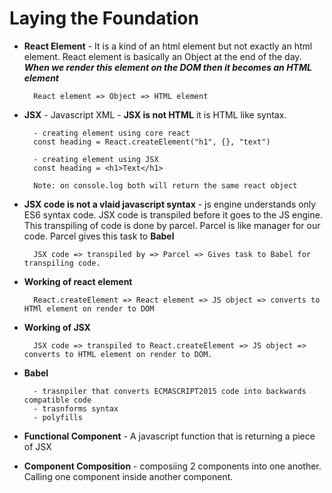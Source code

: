 # Laying the Foundation

- **React Element** - It is a kind of an html element but not exactly an html element. React element is basically an Object at the end of the day. ***When we render this element on the DOM then it becomes an HTML element***

        React element => Object => HTML element

- **JSX** - Javascript XML - **JSX is not HTML** it is HTML like syntax.

        - creating element using core react
        const heading = React.createElement("h1", {}, "text")

        - creating element using JSX
        const heading = <h1>Text</h1>

        Note: on console.log both will return the same react object


- **JSX code is not a vlaid javascript syntax** - js engine understands only ES6 syntax code. JSX code is transpiled before it goes to the JS engine. This transpiling of code is done by parcel. Parcel is like manager for our code. Parcel gives this task to **Babel**
        
        JSX code => transpiled by => Parcel => Gives task to Babel for transpiling code.

- **Working of react element**

        React.createElement => React element => JS object => converts to HTMl element on render to DOM

- **Working of JSX**

        JSX code => transpiled to React.createElement => JS object => converts to HTML element on render to DOM.

- **Babel**

        - trasnpiler that converts ECMASCRIPT2015 code into backwards compatible code 
        - trasnforms syntax
        - polyfills

- **Functional Component**  - A javascript function that is returning a piece of JSX 

- **Component Composition** - composiing 2 components into one another. Calling one component inside another component.
